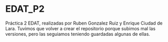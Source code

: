 # EDAT_P2
Práctica 2 EDAT, realizadas por Ruben Gonzalez Ruiz y Enrique Ciudad de Lara.
Tuvimos que volver a crear el repositorio porque subimos mal las versiones, pero las seguiamos teniendo guardadas algunas de ellas.
